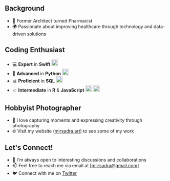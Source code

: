 ## Background
- 🏢 Former Architect turned Pharmacist 
- 🌍 Passionate about improving healthcare through technology and data-driven solutions

## Coding Enthusiast
- 💻 **Expert** in **Swift** <img src="https://developer.apple.com/swift/images/swift-og.png" width="20" height="20" alt="Swift"/>
- 🐍 **Advanced** in **Python** <img src="https://upload.wikimedia.org/wikipedia/commons/thumb/0/0a/Python.svg/640px-Python.svg.png" width="20" height="20" alt="Python"/>
- 📊 **Proficient** in **SQL** <img src="https://upload.wikimedia.org/wikipedia/commons/thumb/2/29/Postgresql_elephant.svg/993px-Postgresql_elephant.svg.png" width="20" height="20" alt="SQL"/>
- 📈 **Intermediate** in **R** & **JavaScript** <img src="https://upload.wikimedia.org/wikipedia/commons/thumb/1/1b/R_logo.svg/1280px-R_logo.svg.png" width="20" height="20" alt="JS"/> <img src="https://upload.wikimedia.org/wikipedia/commons/thumb/6/6a/JavaScript-logo.png/768px-JavaScript-logo.png" width="20" height="20" alt="JS"/>

## Hobbyist Photographer
- 📸 I love capturing moments and expressing creativity through photography
- 🌐 Visit my website ([mirsadra.art](https://www.mirsadra.art)) to see some of my work

## Let's Connect!
- 💬 I'm always open to interesting discussions and collaborations
- 📫 Feel free to reach me via email at [miirsadra@gmail.com]
- 🐦 Connect with me on [Twitter](https://twitter.com/MirsadraMolaei)
